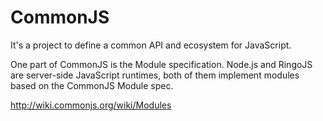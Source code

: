 # CommonJS

It's a project to define a common API and ecosystem for JavaScript.

One part of CommonJS is the Module specification.
Node.js and RingoJS are server-side JavaScript runtimes, both of them implement modules based on the CommonJS Module spec.

http://wiki.commonjs.org/wiki/Modules